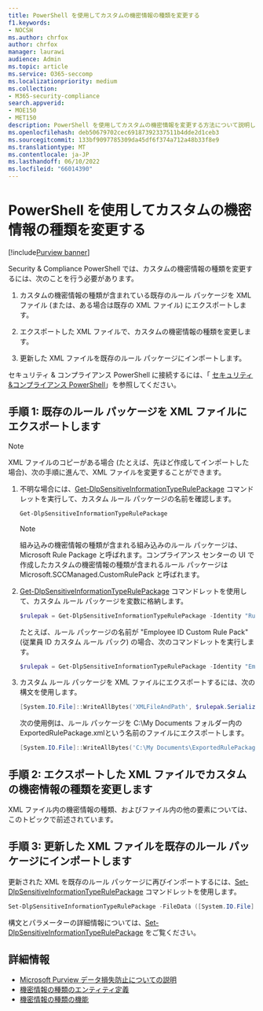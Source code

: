 ```yaml
---
title: PowerShell を使用してカスタムの機密情報の種類を変更する
f1.keywords:
- NOCSH
ms.author: chrfox
author: chrfox
manager: laurawi
audience: Admin
ms.topic: article
ms.service: O365-seccomp
ms.localizationpriority: medium
ms.collection:
- M365-security-compliance
search.appverid:
- MOE150
- MET150
description: PowerShell を使用してカスタムの機密情報を変更する方法について説明します。
ms.openlocfilehash: deb50679702cec69187392337511b4dde2d1ceb3
ms.sourcegitcommit: 133bf9097785309da45df6f374a712a48b33f8e9
ms.translationtype: MT
ms.contentlocale: ja-JP
ms.lasthandoff: 06/10/2022
ms.locfileid: "66014390"
---
```

# <a name="modify-a-custom-sensitive-information-type-using-powershell"></a>PowerShell を使用してカスタムの機密情報の種類を変更する

[!include[Purview banner](../includes/purview-rebrand-banner.md)]

Security & Compliance PowerShell では、カスタムの機密情報の種類を変更するには、次のことを行う必要があります。

1. カスタムの機密情報の種類が含まれている既存のルール パッケージを XML ファイル (または、ある場合は既存の XML ファイル) にエクスポートします。

2. エクスポートした XML ファイルで、カスタムの機密情報の種類を変更します。

3. 更新した XML ファイルを既存のルール パッケージにインポートします。

セキュリティ & コンプライアンス PowerShell に接続するには、「 [セキュリティ &コンプライアンス PowerShell](/powershell/exchange/exchange-online-powershell)」を参照してください。

## <a name="step-1-export-the-existing-rule-package-to-an-xml-file"></a>手順 1: 既存のルール パッケージを XML ファイルにエクスポートします

> [!NOTE]
> XML ファイルのコピーがある場合 (たとえば、先ほど作成してインポートした場合)、次の手順に進んで、XML ファイルを変更することができます。

1. 不明な場合には、[Get-DlpSensitiveInformationTypeRulePackage](/powershell/module/exchange/get-dlpsensitiveinformationtype) コマンドレットを実行して、カスタム ルール パッケージの名前を確認します。

   ```powershell
   Get-DlpSensitiveInformationTypeRulePackage
   ```

   > [!NOTE]
   > 組み込みの機密情報の種類が含まれる組み込みのルール パッケージは、Microsoft Rule Package と呼ばれます。コンプライアンス センターの UI で作成したカスタムの機密情報の種類が含まれるルール パッケージは Microsoft.SCCManaged.CustomRulePack と呼ばれます。

2. [Get-DlpSensitiveInformationTypeRulePackage](/powershell/module/exchange/get-dlpsensitiveinformationtyperulepackage) コマンドレットを使用して、カスタム ルール パッケージを変数に格納します。

   ```powershell
   $rulepak = Get-DlpSensitiveInformationTypeRulePackage -Identity "RulePackageName"
   ```

   たとえば、ルール パッケージの名前が "Employee ID Custom Rule Pack" (従業員 ID カスタム ルール パック) の場合、次のコマンドレットを実行します。

   ```powershell
   $rulepak = Get-DlpSensitiveInformationTypeRulePackage -Identity "Employee ID Custom Rule Pack"
   ```

3. カスタム ルール パッケージを XML ファイルにエクスポートするには、次の構文を使用します。

   ```powershell
   [System.IO.File]::WriteAllBytes('XMLFileAndPath', $rulepak.SerializedClassificationRuleCollection)
   ```

   次の使用例は、ルール パッケージを C:\My Documents フォルダー内のExportedRulePackage.xmlという名前のファイルにエクスポートします。

   ```powershell
   [System.IO.File]::WriteAllBytes('C:\My Documents\ExportedRulePackage.xml', $rulepak.SerializedClassificationRuleCollection)
   ```

## <a name="step-2-modify-the-sensitive-information-type-in-the-exported-xml-file"></a>手順 2: エクスポートした XML ファイルでカスタムの機密情報の種類を変更します

XML ファイル内の機密情報の種類、およびファイル内の他の要素については、このトピックで前述されています。

## <a name="step-3-import-the-updated-xml-file-back-into-the-existing-rule-package"></a>手順 3: 更新した XML ファイルを既存のルール パッケージにインポートします

更新された XML を既存のルール パッケージに再びインポートするには、[Set-DlpSensitiveInformationTypeRulePackage](/powershell/module/exchange/set-dlpsensitiveinformationtyperulepackage) コマンドレットを使用します。

```powershell
Set-DlpSensitiveInformationTypeRulePackage -FileData ([System.IO.File]::ReadAllBytes('C:\My Documents\External Sensitive Info Type Rule Collection.xml'))
```

構文とパラメーターの詳細情報については、[Set-DlpSensitiveInformationTypeRulePackage](/powershell/module/exchange/set-dlpsensitiveinformationtyperulepackage) をご覧ください。

## <a name="more-information"></a>詳細情報

- [Microsoft Purview データ損失防止についての説明](dlp-learn-about-dlp.md)
- [機密情報の種類のエンティティ定義](sensitive-information-type-entity-definitions.md)
- [機密情報の種類の機能](sit-functions.md)
